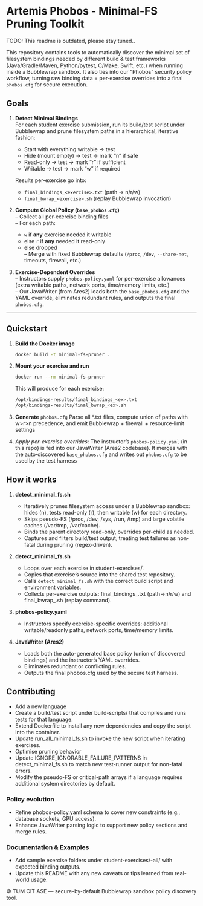 # Artemis Phobos - Minimal-FS Pruning Toolkit

TODO: This readme is outdated, please stay tuned..


This repository contains tools to automatically discover the minimal set of filesystem bindings needed by different build & test frameworks (Java/Gradle/Maven, Python/pytest, C/Make, Swift, etc.) when running inside a Bubblewrap sandbox. It also ties into our “Phobos” security policy workflow, turning raw binding data + per‐exercise overrides into a final `phobos.cfg` for secure execution.

## Goals

1. **Detect Minimal Bindings**  
   For each student exercise submission, run its build/test script under Bubblewrap and prune filesystem paths in a hierarchical, iterative fashion:
   - Start with everything writable → test
   - Hide (mount empty) → test → mark “n” if safe
   - Read-only → test → mark “r” if sufficient
   - Writable → test → mark “w” if required

   Results per‐exercise go into:
   - `final_bindings_<exercise>.txt`  (path → n/r/w)
   - `final_bwrap_<exercise>.sh`      (replay Bubblewrap invocation)

2. **Compute Global Policy (`base_phobos.cfg`)**  
   – Collect all per‐exercise binding files  
   – For each path:  
     - `w` if **any** exercise needed it writable  
     - else `r` if **any** needed it read-only  
     - else dropped  
   – Merge with fixed Bubblewrap defaults (`/proc`, `/dev`, `--share-net`, timeouts, firewall, etc.)

3. **Exercise-Dependent Overrides**  
   – Instructors supply `phobos-policy.yaml` for per-exercise allowances (extra writable paths, network ports, time/memory limits, etc.)  
   – Our JavaWriter (from Ares2) loads both the `base_phobos.cfg` and the YAML override, eliminates redundant rules, and outputs the final `phobos.cfg`.

---

## Quickstart

1. **Build the Docker image**  
   ```bash
   docker build -t minimal-fs-pruner .
   ```
2. **Mount your exercise and run**
   ```bash
   docker run --rm minimal-fs-pruner
   ````
   This will produce for each exercise:
   ```bash
   /opt/bindings-results/final_bindings_<ex>.txt
   /opt/bindings-results/final_bwrap_<ex>.sh
   ```
3. **Generate** `phobos.cfg`
   Parse all *.txt files, compute union of paths with w>r>n precedence, and emit Bubblewrap + firewall + resource‐limit settings

4. *Apply per-exercise overrides*:
   The instructor’s `phobos-policy.yaml` (in this repo) is fed into our JavaWriter (Ares2 codebase).
   It merges with the auto‐discovered `base_phobos.cfg` and writes out `phobos.cfg` to be used by the test harness



## How it works

1. **detect_minimal_fs.sh**
   - Iteratively prunes filesystem access under a Bubblewrap sandbox: hides (n), tests read-only (r), then writable (w) for each directory.
   - Skips pseudo-FS (/proc, /dev, /sys, /run, /tmp) and large volatile caches (/var/tmp, /var/cache).
   - Binds the parent directory read-only, overrides per-child as needed.
   - Captures and filters build/test output, treating test failures as non-fatal during pruning (regex-driven).

2. **detect_minimal_fs.sh**
   - Loops over each exercise in student-exercises/.
   - Copies that exercise’s source into the shared test repository.
   - Calls `detect_minimal_fs.sh` with the correct build script and environment variables.
   - Collects per-exercise outputs: final_bindings_<ex>.txt (path→n/r/w) and final_bwrap_<ex>.sh (replay command).

3. **phobos-policy.yaml**
   - Instructors specify exercise-specific overrides: additional writable/readonly paths, network ports, time/memory limits.

4. **JavaWriter (Ares2)**
   - Loads both the auto-generated base policy (union of discovered bindings) and the instructor’s YAML overrides.
   - Eliminates redundant or conflicting rules.
   - Outputs the final phobos.cfg used by the secure test harness.

## Contributing
   - Add a new language
   - Create a build/test script under build-scripts/ that compiles and runs tests for that language.
   - Extend Dockerfile to install any new dependencies and copy the script into the container.
   - Update run_all_minimal_fs.sh to invoke the new script when iterating exercises.
   - Optimise pruning behavior
   - Update IGNORE_IGNORABLE_FAILURE_PATTERNS in detect_minimal_fs.sh to match new test-runner output for non-fatal errors.
   - Modify the pseudo-FS or critical-path arrays if a language requires additional system directories by default.

### Policy evolution
   - Refine phobos-policy.yaml schema to cover new constraints (e.g., database sockets, GPU access).
   - Enhance JavaWriter parsing logic to support new policy sections and merge rules.

### Documentation & Examples
   - Add sample exercise folders under student-exercises/<lang>-all/ with expected binding outputs.
   - Update this README with any new caveats or tips learned from real-world usage.


© TUM CIT ASE — secure-by-default Bubblewrap sandbox policy discovery tool.



